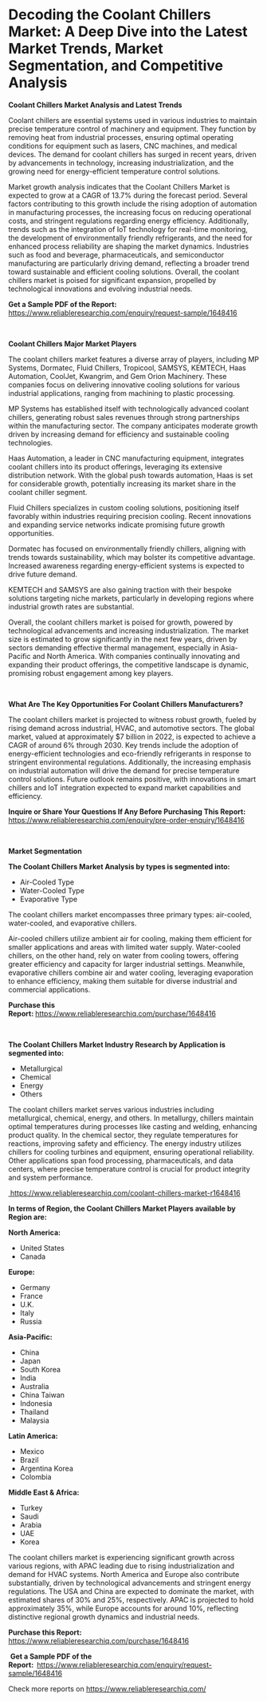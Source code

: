 <p><h1>Decoding the Coolant Chillers Market: A Deep Dive into the Latest Market Trends, Market Segmentation, and Competitive Analysis</h1></p><p><strong>Coolant Chillers Market Analysis and Latest Trends</strong></p>
<p><p>Coolant chillers are essential systems used in various industries to maintain precise temperature control of machinery and equipment. They function by removing heat from industrial processes, ensuring optimal operating conditions for equipment such as lasers, CNC machines, and medical devices. The demand for coolant chillers has surged in recent years, driven by advancements in technology, increasing industrialization, and the growing need for energy-efficient temperature control solutions.</p><p>Market growth analysis indicates that the Coolant Chillers Market is expected to grow at a CAGR of 13.7% during the forecast period. Several factors contributing to this growth include the rising adoption of automation in manufacturing processes, the increasing focus on reducing operational costs, and stringent regulations regarding energy efficiency. Additionally, trends such as the integration of IoT technology for real-time monitoring, the development of environmentally friendly refrigerants, and the need for enhanced process reliability are shaping the market dynamics. Industries such as food and beverage, pharmaceuticals, and semiconductor manufacturing are particularly driving demand, reflecting a broader trend toward sustainable and efficient cooling solutions. Overall, the coolant chillers market is poised for significant expansion, propelled by technological innovations and evolving industrial needs.</p></p>
<p><strong>Get a Sample PDF of the Report:&nbsp;</strong> <a href="https://www.reliableresearchiq.com/enquiry/request-sample/1648416?utm_campaign=3068&utm_medium=2&utm_source=Github&utm_content=ia&utm_term=09042025&utm_id=coolant-chillers">https://www.reliableresearchiq.com/enquiry/request-sample/1648416</a></p>
<p>&nbsp;</p>
<p><strong>Coolant Chillers Major Market Players</strong></p>
<p><p>The coolant chillers market features a diverse array of players, including MP Systems, Dormatec, Fluid Chillers, Tropicool, SAMSYS, KEMTECH, Haas Automation, CoolJet, Kwangrim, and Gem Orion Machinery. These companies focus on delivering innovative cooling solutions for various industrial applications, ranging from machining to plastic processing.</p><p>MP Systems has established itself with technologically advanced coolant chillers, generating robust sales revenues through strong partnerships within the manufacturing sector. The company anticipates moderate growth driven by increasing demand for efficiency and sustainable cooling technologies. </p><p>Haas Automation, a leader in CNC manufacturing equipment, integrates coolant chillers into its product offerings, leveraging its extensive distribution network. With the global push towards automation, Haas is set for considerable growth, potentially increasing its market share in the coolant chiller segment.</p><p>Fluid Chillers specializes in custom cooling solutions, positioning itself favorably within industries requiring precision cooling. Recent innovations and expanding service networks indicate promising future growth opportunities.</p><p>Dormatec has focused on environmentally friendly chillers, aligning with trends towards sustainability, which may bolster its competitive advantage. Increased awareness regarding energy-efficient systems is expected to drive future demand.</p><p>KEMTECH and SAMSYS are also gaining traction with their bespoke solutions targeting niche markets, particularly in developing regions where industrial growth rates are substantial.</p><p>Overall, the coolant chillers market is poised for growth, powered by technological advancements and increasing industrialization. The market size is estimated to grow significantly in the next few years, driven by sectors demanding effective thermal management, especially in Asia-Pacific and North America. With companies continually innovating and expanding their product offerings, the competitive landscape is dynamic, promising robust engagement among key players.</p></p>
<p>&nbsp;</p>
<p><strong>What Are The Key Opportunities For Coolant Chillers Manufacturers?</strong></p>
<p><p>The coolant chillers market is projected to witness robust growth, fueled by rising demand across industrial, HVAC, and automotive sectors. The global market, valued at approximately $7 billion in 2022, is expected to achieve a CAGR of around 6% through 2030. Key trends include the adoption of energy-efficient technologies and eco-friendly refrigerants in response to stringent environmental regulations. Additionally, the increasing emphasis on industrial automation will drive the demand for precise temperature control solutions. Future outlook remains positive, with innovations in smart chillers and IoT integration expected to expand market capabilities and efficiency.</p></p>
<p><strong>Inquire or Share Your Questions If Any Before Purchasing This Report:</strong> <a href="https://www.reliableresearchiq.com/enquiry/pre-order-enquiry/1648416?utm_campaign=3068&utm_medium=2&utm_source=Github&utm_content=ia&utm_term=09042025&utm_id=coolant-chillers">https://www.reliableresearchiq.com/enquiry/pre-order-enquiry/1648416</a></p>
<p>&nbsp;</p>
<p><strong>Market Segmentation</strong></p>
<p><strong>The Coolant Chillers Market Analysis by types is segmented into:</strong></p>
<p><ul><li>Air-Cooled Type</li><li>Water-Cooled Type</li><li>Evaporative Type</li></ul></p>
<p><p>The coolant chillers market encompasses three primary types: air-cooled, water-cooled, and evaporative chillers. </p><p>Air-cooled chillers utilize ambient air for cooling, making them efficient for smaller applications and areas with limited water supply. Water-cooled chillers, on the other hand, rely on water from cooling towers, offering greater efficiency and capacity for larger industrial settings. Meanwhile, evaporative chillers combine air and water cooling, leveraging evaporation to enhance efficiency, making them suitable for diverse industrial and commercial applications.</p></p>
<p><strong>Purchase this Report:&nbsp;</strong><a href="https://www.reliableresearchiq.com/purchase/1648416?utm_campaign=3068&utm_medium=2&utm_source=Github&utm_content=ia&utm_term=09042025&utm_id=coolant-chillers">https://www.reliableresearchiq.com/purchase/1648416</a></p>
<p>&nbsp;</p>
<p><strong>The Coolant Chillers Market Industry Research by Application is segmented into:</strong></p>
<p><ul><li>Metallurgical</li><li>Chemical</li><li>Energy</li><li>Others</li></ul></p>
<p><p>The coolant chillers market serves various industries including metallurgical, chemical, energy, and others. In metallurgy, chillers maintain optimal temperatures during processes like casting and welding, enhancing product quality. In the chemical sector, they regulate temperatures for reactions, improving safety and efficiency. The energy industry utilizes chillers for cooling turbines and equipment, ensuring operational reliability. Other applications span food processing, pharmaceuticals, and data centers, where precise temperature control is crucial for product integrity and system performance.</p></p>
<p><a href="https://www.reliableresearchiq.com/coolant-chillers-market-r1648416?utm_campaign=3068&utm_medium=2&utm_source=Github&utm_content=ia&utm_term=09042025&utm_id=coolant-chillers">&nbsp;https://www.reliableresearchiq.com/coolant-chillers-market-r1648416</a></p>
<p><strong>In terms of Region, the Coolant Chillers Market Players available by Region are:</strong></p>
<p>
    <p> <strong> North America: </strong>
        <ul>
            <li>United States</li>
            <li>Canada</li>
        </ul>
        </p> 
    <p> <strong> Europe: </strong>
        <ul>
            <li>Germany</li>
            <li>France</li>
            <li>U.K.</li>
            <li>Italy</li>
            <li>Russia</li>
        </ul>
        </p> 
    <p> <strong> Asia-Pacific: </strong>
        <ul>
            <li>China</li>
            <li>Japan</li>
            <li>South Korea</li>
            <li>India</li>
            <li>Australia</li>
            <li>China Taiwan</li>
            <li>Indonesia</li>
            <li>Thailand</li>
            <li>Malaysia</li>
        </ul>
        </p> 
    <p> <strong> Latin America: </strong>
        <ul>
            <li>Mexico</li>
            <li>Brazil</li>
            <li>Argentina Korea</li>
            <li>Colombia</li>
        </ul>
        </p> 
    <p> <strong> Middle East & Africa: </strong>
        <ul>
            <li>Turkey</li>
            <li>Saudi</li>
            <li>Arabia</li>
            <li>UAE</li>
            <li>Korea</li>
        </ul>
    </p>
    </p>
<p><p>The coolant chillers market is experiencing significant growth across various regions, with APAC leading due to rising industrialization and demand for HVAC systems. North America and Europe also contribute substantially, driven by technological advancements and stringent energy regulations. The USA and China are expected to dominate the market, with estimated shares of 30% and 25%, respectively. APAC is projected to hold approximately 35%, while Europe accounts for around 10%, reflecting distinctive regional growth dynamics and industrial needs.</p></p>
<p><strong>Purchase this Report: </strong><a href="https://www.reliableresearchiq.com/purchase/1648416?utm_campaign=3068&utm_medium=2&utm_source=Github&utm_content=ia&utm_term=09042025&utm_id=coolant-chillers">https://www.reliableresearchiq.com/purchase/1648416</a></p>
<p>&nbsp;<strong>Get a Sample PDF of the Report:&nbsp;&nbsp;</strong><a href="https://www.reliableresearchiq.com/enquiry/request-sample/1648416?utm_campaign=3068&utm_medium=2&utm_source=Github&utm_content=ia&utm_term=09042025&utm_id=coolant-chillers">https://www.reliableresearchiq.com/enquiry/request-sample/1648416</a></p>
<p><strong></strong></p>
<p>Check more reports on <a href="https://www.reliableresearchiq.com/?utm_campaign=3068&utm_medium=2&utm_source=Github&utm_content=ia&utm_term=09042025&utm_id=coolant-chillers">https://www.reliableresearchiq.com/</a></p>